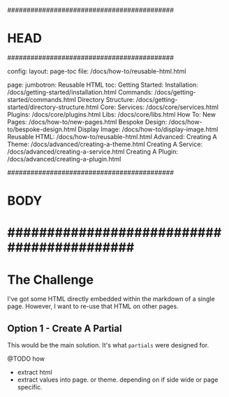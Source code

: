 ###########################################
# HEAD
###########################################

config: 
  layout: page-toc
  file: /docs/how-to/reusable-html.html

page: 
  jumbotron: Reusable HTML
  toc:
    Getting Started: 
      Installation: /docs/getting-started/installation.html
      Commands: /docs/getting-started/commands.html
      Directory Structure: /docs/getting-started/directory-structure.html
    Core:
      Services: /docs/core/services.html
      Plugins: /docs/core/plugins.html
      Libs: /docs/core/libs.html
    How To:
      New Pages: /docs/how-to/new-pages.html
      Bespoke Design: /docs/how-to/bespoke-design.html
      Display Image: /docs/how-to/display-image.html
      Reusable HTML: /docs/how-to/reusable-html.html
    Advanced:
      Creating A Theme: /docs/advanced/creating-a-theme.html
      Creating A Service: /docs/advanced/creating-a-service.html
      Creating A Plugin: /docs/advanced/creating-a-plugin.html

###########################################
# BODY
###########################################
=====

# The Challenge

I've got some HTML directly embedded within the markdown of a single page. However, I want to re-use that HTML on other pages.

## Option 1 - Create A Partial

This would be the main solution. It's what `partials` were designed for.

@TODO how

- extract html
- extract values into page. or theme. depending on if side wide or page specific.